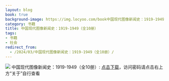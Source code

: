 ```yaml
---
layout: blog
book: true
background-image: https://img.locyoo.com/book中国现代图像新闻史：1919-1949（全10册）.jpg
category: 书籍
title: 中国现代图像新闻史：1919-1949（全10册）
tags:
- 书籍
- 社会
redirect_from:
  - /2024/03/中国现代图像新闻史：1919-1949（全10册）/
---
```

![](https://img.locyoo.com/book中国现代图像新闻史：1919-1949（全10册）.jpg)
中国现代图像新闻史：1919-1949（全10册）: <a name = "ref1" href="https://url18.ctfile.com/f/50983618-1439916673-0b7983?p=3619">点击下载</a>，访问密码请点击右上方“关于”自行查看